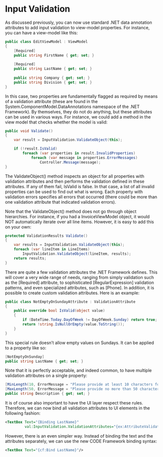 ﻿# Input Validation

As discussed previously, you can now use standard .NET data annotation attributes to add input validation to view-model properties. For instance, you can have a view-model like this:

```cs
public class EditViewModel : ViewModel
{
    [Required]
    public string FirstName { get; set; }
    
    [Required]
    public string LastName { get; set; }
    
    public string Company { get; set; }
    public string Division { get; set; }
}
```

In this case, two properties are fundamentally flagged as required by means of a validation attribute (these are found in the System.ComponentModel.DataAnnotations namespace of the .NET Framework). By themselves, they do not do anything, but these attributes can be used in various ways. For instance, we could add a method in the view model that checks whether the model is valid:

```cs
public void Validate()
{
    var result = InputValidation.ValidateObject(this);

    if (!result.IsValid)
        foreach (var properties in result.InvalidProperties)
            foreach (var message in properties.ErrorMessages)
                Controller.Message(message);
}
```

The ValidateObject() method inspects an object for all properties with validation attributes and then performs the validation defined in these attributes. If any of them fail, IsValid is false. In that case, a list of all invalid properties can be used to find out what is wrong. Each property with validation errors specifies all errors that occurred (there could be more than one validation attribute that indicated validation errors).

Note that the ValidateObject() method does not go through object hierarchies. For instance, if you had a InvoiceViewModel object, it would NOT automatically iterate over all line items. However, it is easy to add this on your own:

```cs
protected ValidationResults Validate()
{
    var results = InputValidation.ValidateObject(this);
    foreach (var lineItem in LineItems)
        InputValidation.ValidateObject(lineItem, results);
    return results;
}
```

There are quite a few validation attributes the .NET Framework defines. This will cover a very wide range of needs, ranging from simply validation such as the [Required] attribute, to sophisticated [RegularExpression] validation patterns, and even specialized attributes, such as [Phone]. In addition, it is possible to create custom validation attributes. Here is an example:

```cs
public class NotEmptyOnSundayAttribute : ValidationAttribute
{
    public override bool IsValid(object value)
    {
        if (DateTime.Today.DayOfWeek != DayOfWeek.Sunday) return true;
        return !string.IsNullOrEmpty(value.ToString());
    }
}
```

This special rule doesn’t allow empty values on Sundays. It can be applied to a property like so:

```cs
[NotEmptyOnSunday]
public string LastName { get; set; }
```

Note that it is perfectly acceptable, and indeed common, to have multiple validation attributes on a single property:

```cs
[MinLength(10, ErrorMessage = "Please provide at least 10 characters for a description.")]
[MaxLength(50, ErrorMessage = "Please provide no more than 50 characters for a description.")]
public string Description { get; set; }
```

It is of course also important to have the UI layer respect these rules. Therefore, we can now bind all validation attributes to UI elements in the following fashion:

```xml
<TextBox Text="{Binding LastName}"
         val:InputValidation.ValidationAttributes="{ex:AttributeValidationBinding LastName}"/>
```

However, there is an even simpler way. Instead of binding the text and the attributes separately, we can use the new CODE Framework binding syntax:

```xml
<TextBox Text="{cf:Bind LastName}"/>
```